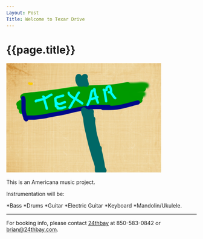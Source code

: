 ```yaml
---
Layout: Post
Title: Welcome to Texar Drive
---
```

{{page.title}}
===
![Texar Drive logo](/images/texar_drive.png)
  
This is an Americana music project.  


Instrumentation will be:

*Bass
*Drums
*Guitar
*Electric Guitar
*Keyboard
*Mandolin/Ukulele. 
****
For booking info, please contact [24thbay](http://www.24thbay.com) at 850-583-0842 or [brian@24thbay.com](mailto:brian@24thbay.com).
